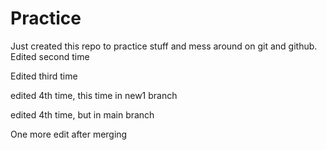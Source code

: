 # Practice
Just created this repo to practice stuff and mess around on git and github.
Edited second time

Edited third time

edited 4th time, this time in new1 branch

edited 4th time, but in main branch

One more edit after merging
